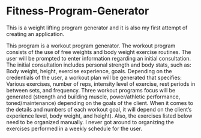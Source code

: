 # Fitness-Program-Generator
This is a weight lifting program generator and it is also my first attempt of creating an application.

This program is a workout program generator. The workout program consists of the use of free weights and body weight exercise routines. The user will be prompted to enter information regarding an initial consultation. The initial consultation includes personal strength and body stats, such as: Body weight, height, exercise experience, goals. Depending on the credentials of the user, a workout plan will be generated that specifies: Various exercises, number of reps, intensity level of exercise, rest periods in between sets, and frequency. Three workout programs focus will be generated (strength and building muscle, power/athletic performance, toned/maintenance) depending on the goals of the client. When it comes to the details and numbers of each workout goal, it will depend on the client’s experience level, body weight, and height). Also, the exercises listed below need to be organized manually. I never got around to organizing the exercises performed in a weekly schedule for the user.
